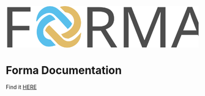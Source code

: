 ![Forma Logo](/src/documentation/img/forma-logo.svg)

# Forma Documentation

Find it [HERE](https://ai-forma.github.io/forma-docs/documentation/intro.html)

